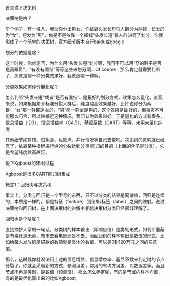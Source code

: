 首先说下决策树

决策树是啥？ 

举个例子，有一堆人，我让你分出男女，你依靠头发长短将人群分为两拨，长发的为“女”，短发为“男”，你是不是依靠一个指标“头发长短”将人群进行了划分，你就形成了一个简单的决策树，官方细节版本自行baidu或google



划分的依据是啥？ 

这个时候，你肯定问，为什么用“头发长短”划分啊，我可不可以用“穿的鞋子是否是高跟鞋”，“有没有喉结”等等这些来划分啊，Of course！那么肯定就需要判断了，那就是哪一种分类效果好，我就选哪一种啊。



分类效果如何评价量化呢？ 

怎么判断“头发长短”或者“是否有喉结”…是最好的划分方式，效果怎么量化。直观来说，如果根据某个标准分裂人群后，纯度越高效果越好，比如说你分为两群，“女”那一群都是女的，“男”那一群全是男的，这个效果是最好的，但事实不可能那么巧合，所以越接近这种情况，我们认为效果越好。于是量化的方式有很多，信息增益（ID3）、信息增益率（C4.5）、基尼系数（CART）等等，来用来量化纯度



其他细节如剪枝、过拟合、优缺点、并行情况等自己去查吧。决策树的灵魂就已经有了，依靠某种指标进行树的分裂达到分类/回归的目的（上面的例子是分类），总是希望纯度越高越好。



说下Xgboost的建树过程

Xgboost是很多CART回归树集成



概念1：回归树与决策树 

事实上，分类与回归是一个型号的东西，只不过分类的结果是离散值，回归是连续的，本质是一样的，都是特征（feature）到结果/标签（label）之间的映射。说说决策树和回归树，在上面决策树的讲解中相信决策树分类已经很好理解了。



回归树是个啥呢？



直接摘抄人家的一句话，分类树的样本输出（即响应值）是类的形式，如判断蘑菇是有毒还是无毒，周末去看电影还是不去。而回归树的样本输出是数值的形式，比如给某人发放房屋贷款的数额就是具体的数值，可以是0到120万元之间的任意值。



那么，这时候你就没法用上述的信息增益、信息增益率、基尼系数来判定树的节点分裂了，你就会采用新的方式，预测误差，常用的有均方误差、对数误差等。而且节点不再是类别，是数值（预测值），那么怎么确定呢，有的是节点内样本均值，有的是最优化算出来的比如Xgboost。 



